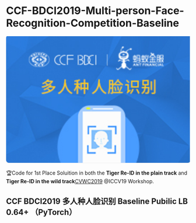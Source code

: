 CCF-BDCI2019-Multi-person-Face-Recognition-Competition-Baseline
===============

<div align="center">

<img src="show.png" width="900px"/>

</div>

:trophy:Code for 1st Place Soluition in both the **Tiger Re-ID in the plain track** and **Tiger Re-ID in the wild track**[CVWC2019](https://cvwc2019.github.io/challenge.html) @ICCV19 Workshop.

CCF BDCI2019 多人种人脸识别 Baseline Pubilic LB 0.64+ （PyTorch）
------

